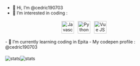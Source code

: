 - 👋 Hi, I’m @cedric190703
- 👀 I’m interested in coding :
<p align="center">
<img src="https://cdn-icons-png.flaticon.com/512/5968/5968292.png" alt="Javascript" height="40" style="vertical-align:top; margin:4px">
<img src="https://s3.dualstack.us-east-2.amazonaws.com/pythondotorg-assets/media/community/logos/python-logo-only.png" alt="Python" height="40" style="vertical-align:top; margin:4px">
<img src="https://masteringjs.io/assets/images/vue/vue.png" alt="Vue JS" height="40" style="vertical-align:top; margin:4px">
</p>
- 🌱 I’m currently learning coding in Epita
- My codepen profile : @cedric190703
<style type="text/css">
  .left{float:left;}
</style>
<div style="margin-top: 20px">
   <img class="left" src="https://github-readme-stats.vercel.app/api/top-langs/?username=cedric190703&layout=compact&show_icons=true&theme=radical" alt="stats">
   <img class="left" src="https://github-readme-stats.vercel.app/api?username=anuraghazra&show_icons=true&theme=radical" alt="stats">
</div>

<!---
cedric190703/cedric190703 is a ✨ special ✨ repository because its `README.md` (this file) appears on your GitHub profile.
You can click the Preview link to take a look at your changes.
--->
